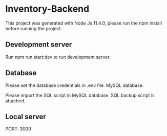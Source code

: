 # Inventory-Backend

This project was generated with Node Js 11.4.0, please run the npm install before running the project.

## Development server

Run npm run start:dev to run development server. 

## Database

Please set the database credentials in .env file. MySQL database.

Please import the SQL script in MySQL database. SQL backup script is attached.


## Local server

PORT: 3000
